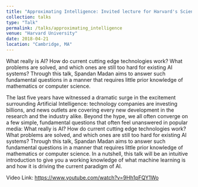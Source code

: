 ```yaml
---
title: "Approximating Intelligence: Invited lecture for Harvard's Science in The News (SITN)."
collection: talks
type: "Talk"
permalink: /talks/approximating_intelligence
venue: "Harvard University"
date: 2018-04-21
location: "Cambridge, MA"
---
```

What really is AI? How do current cutting edge technologies work? What problems are solved, and which ones are still too hard for existing AI systems? Through this talk, Spandan Madan aims to answer such fundamental questions in a manner that requires little prior knowledge of mathematics or computer science.




The last five years have witnessed a dramatic surge in the excitement surrounding Artificial Intelligence: technology companies are investing billions, and news outlets are covering every new development in the research and the industry alike. Beyond the hype, we all often converge on a few simple, fundamental questions that often feel unanswered in popular media: What really is AI? How do current cutting edge technologies work? What problems are solved, and which ones are still too hard for existing AI systems? Through this talk, Spandan Madan aims to answer such fundamental questions in a manner that requires little prior knowledge of mathematics or computer science. In a nutshell, this talk will be an intuitive introduction to give you a working knowledge of what machine learning is and how it is driving the current paradigm of AI.

Video Link: https://www.youtube.com/watch?v=9Hh1pFQY1Wo
